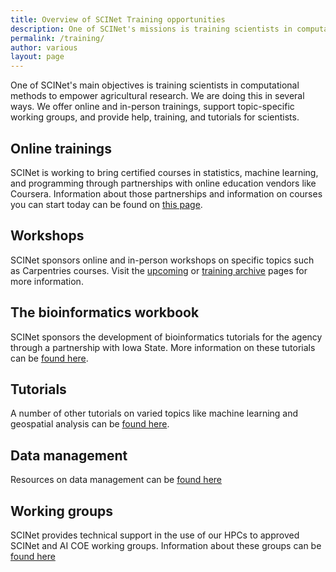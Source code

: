 ```yaml
---
title: Overview of SCINet Training opportunities
description: One of SCINet's missions is training scientists in computational methods to empower agricultural research.
permalink: /training/
author: various
layout: page
---
```


One of SCINet's main objectives is training scientists in computational methods to empower agricultural research. We are doing this in several ways. We offer online and in-person trainings, support topic-specific working groups, and provide help, training, and tutorials for scientists.

## Online trainings

SCINet is working to bring certified courses in statistics, machine learning, and programming through partnerships with online education vendors like Coursera.  Information about those partnerships and information on courses you can start today can be found on [this page](/training/free-online-training).

## Workshops

SCINet sponsors online and in-person workshops on specific topics such as Carpentries courses.  Visit the [upcoming](https://scinet.usda.gov/opportunities/events) or [training archive](https://scinet.usda.gov/training-archive/) pages for more information. 

## The bioinformatics workbook

SCINet sponsors the development of bioinformatics tutorials for the agency through a partnership with Iowa State. More information on these tutorials can be [found here](/training/bioinformatics-workbook).

## Tutorials

A number of other tutorials on varied topics like machine learning and geospatial analysis can be [found here](/training/tutorials/).

## Data management

Resources on data management can be [found here](/training/useful-links.html)

## Working groups

SCINet provides technical support in the use of our HPCs to approved SCINet and AI COE working groups. Information about these groups can be [found here](https://scinet.usda.gov/working-groups)
